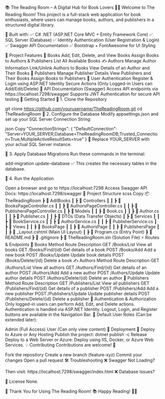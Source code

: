 📚 The Reading Room – A Digital Hub for Book Lovers 📖✨
Welcome to The Reading Room! This project is a full-stack web application for book enthusiasts, where users can manage books, authors, and publishers in a structured digital library.

🚀 Built with:
✅ C# .NET (ASP.NET Core MVC + Entity Framework Core)
✅ SQL Server (Database)
✅ Identity Authentication (User Registration & Login)
✅ Swagger API Documentation
✅ Bootstrap + FontAwesome for UI Styling

📌 Project Features
📖 Books
Add, Edit, Delete, and View Books
Assign Books to Authors & Publishers
List All Available Books
✍️ Authors
Manage Author Information
Link/Unlink Authors to Books
View Details of an Author and Their Books
🏢 Publishers
Manage Publisher Details
View Publishers and Their Books
Assign Books to Publishers
🔐 User Authentication
Register & Login using ASP.NET Identity
Secure Actions (Only Logged-in Users can Add/Edit/Delete)
📜 API Documentation (Swagger)
Access API endpoints via https://localhost:7298/swagger
Supports JWT Authentication for secure API testing
🚀 Getting Started
🔹 1. Clone the Repository

git clone https://github.com/yourusername/TheReadingRoom.git
cd TheReadingRoom
🔹 2. Configure the Database
Modify appsettings.json and set up your SQL Server Connection String:

json
Copy
"ConnectionStrings": {
    "DefaultConnection": "Server=YOUR_SERVER;Database=TheReadingRoomDB;Trusted_Connection=True;MultipleActiveResultSets=true"
}
📍 Replace YOUR_SERVER with your actual SQL Server instance.

🔹 3. Apply Database Migrations
Run these commands in the terminal:


add-migration
update-database
✅ This creates the necessary tables in the database.

🔹 4. Run the Application

Open a browser and go to https://localhost:7298
Access Swagger API Docs: https://localhost:7298/swagger
🔧 Project Structure
scss
Copy
📦 TheReadingRoom
 ┣ 📂 AdilBooks
 ┃ ┣ 📂 Controllers
 ┃ ┃ ┣ 📜 BooksPageController.cs
 ┃ ┃ ┣ 📜 AuthorsPageController.cs
 ┃ ┃ ┣ 📜 PublishersPageController.cs
 ┃ ┣ 📂 Models
 ┃ ┃ ┣ 📜 Book.cs
 ┃ ┃ ┣ 📜 Author.cs
 ┃ ┃ ┣ 📜 Publisher.cs
 ┃ ┃ ┣ 📜 DTOs (Data Transfer Objects)
 ┃ ┣ 📂 Services
 ┃ ┃ ┣ 📜 BookService.cs
 ┃ ┃ ┣ 📜 AuthorService.cs
 ┃ ┃ ┣ 📜 PublisherService.cs
 ┃ ┣ 📂 Views
 ┃ ┃ ┣ 📂 BooksPage
 ┃ ┃ ┣ 📂 AuthorsPage
 ┃ ┃ ┣ 📂 PublishersPage
 ┃ ┃ ┣ 📜 _Layout.cshtml (Main UI Layout)
 ┃ ┣ 📜 Program.cs (Entry Point)
 ┣ 📜 README.md
 ┣ 📜 .gitignore
 ┣ 📜 TheReadingRoom.sln (Solution File)
⚡ Routes & Endpoints
📖 Books
Method	Route	Description
GET	/Books/List	View all books
GET	/Books/Find/{id}	Get details of a book
POST	/Books/Add	Add a new book
POST	/Books/Update	Update book details
POST	/Books/Delete/{id}	Delete a book
✍️ Authors
Method	Route	Description
GET	/Authors/List	View all authors
GET	/Authors/Find/{id}	Get details of an author
POST	/Authors/Add	Add a new author
POST	/Authors/Update	Update author details
POST	/Authors/Delete/{id}	Delete an author
🏢 Publishers
Method	Route	Description
GET	/Publishers/List	View all publishers
GET	/Publishers/Find/{id}	Get details of a publisher
POST	/Publishers/Add	Add a new publisher
POST	/Publishers/Update	Update publisher details
POST	/Publishers/Delete/{id}	Delete a publisher
🔑 Authentication & Authorization
Only logged-in users can perform Add, Edit, and Delete actions.
Authentication is handled via ASP.NET Identity.
Logout, Login, and Register buttons are available in the Navigation Bar.
🔹 Default User Roles (Can be extended later):

Admin (Full Access)
User (Can only view content)
🚀 Deployment
🔹 Deploy to Azure or Any Hosting
Publish the project:
dotnet publish -c Release
Deploy to a Web Server or Azure:
Deploy using IIS, Docker, or Azure Web Services.
💡 Contributing
Contributions are welcome! 🎉

Fork the repository
Create a new branch (feature-xyz)
Commit your changes
Open a pull request
🛠 Troubleshooting
❌ Swagger Not Loading?

Then visit:
https://localhost:7298/swagger/index.html
❌ Database Issues?


📜 License
None.


🌟 Thank You for Using The Reading Room!
📚 Happy Reading! 🚀📖
